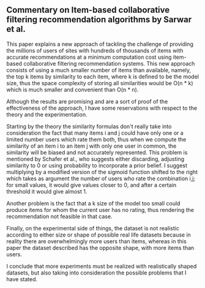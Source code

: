 ## Commentary on Item-based collaborative filtering recommendation algorithms by Sarwar et al.


This paper explains a new approach of tackling the challenge of providing the millions of users of sites with hundreds of thousands of items with accurate recommendations at a minimum computation cost using item-based collaborative filtering recommendation systems. This new approach consists of using a much smaller number of items than available, namely, the top k items by similarity to each item, where k is defined to be the model size, thus the space complexity of storing all similarities would be O(n * k) which is much smaller and convenient than O(n * n).


Although the results are promising and are a sort of proof of the effectiveness of the approach, I have some reservations with respect to the theory and the experimentation.  

Starting by the theory the similarity formulas don't really take into consideration the fact that many items i and j could have only one or a limited number users which rate them both, thus when we compute the similarity of an item i to an item j with only one user in common, the similarity will be biased and not accurately represented. This problem is mentioned by Schafer et al., who suggests either discarding, adjusting similarity to 0 or using probability to incorporate a prior belief. I suggest multiplying by a modified version of the sigmoid function shifted to the right which takes as argument the number of users who rate the combination i,j; for small values, it would give values closer to 0, and after a certain threshold it would give almost 1.


Another problem is the fact that a k size of the model too small could produce items for whom the current user has no rating, thus rendering the recommendation not feasible in that case.


Finally, on the experimental side of things, the dataset is not realistic according to either size or shape of possible real life datasets because in reality there are overwhelmingly more users than items, whereas in this paper the dataset described has the opposite shape, with more items than users. 


I conclude that more experiments must be realized with realistically shaped datasets, but also taking into consideration the possible problems that I have stated.
